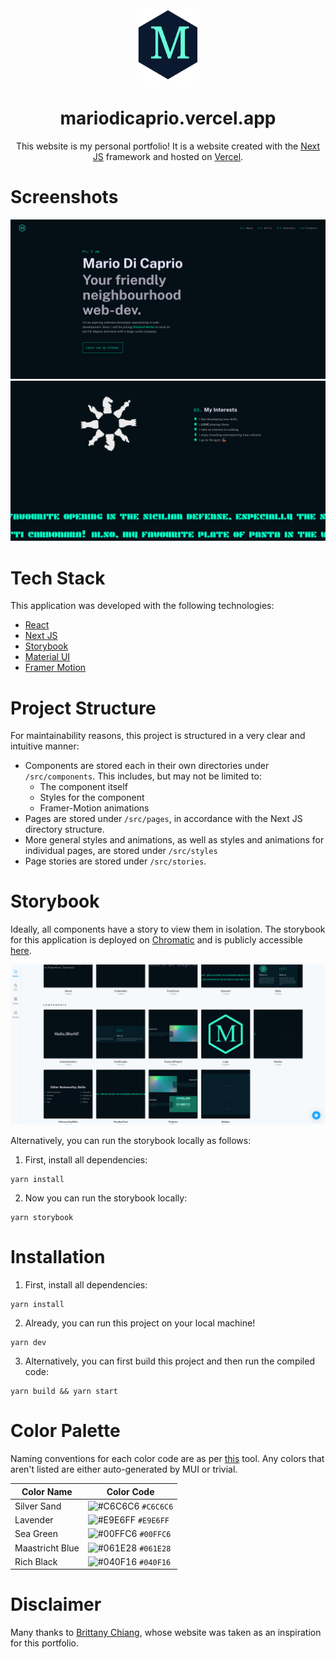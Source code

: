 <div align="center">
    <img alt="logo" src="public/logo_borderless.svg" width="100">
</div>
<h1 align="center">
    mariodicaprio.vercel.app
</h1>
<p align="center">
    This website is my personal portfolio! It is a website created with the
    <a href="https://nextjs.org/" target="_blank" rel="noreferrer">Next JS</a>
    framework and hosted on
    <a href="https://vercel.com/" target="_blank" rel="noreferrer">Vercel</a>.
</p>

# Screenshots

![](public/screenshots/frontCover.png)
![](public/screenshots/interests.png)

# Tech Stack

This application was developed with the following technologies:
- [React](https://reactjs.org)
- [Next JS](https://nextjs.org)
- [Storybook](https://storybook.js.org/)
- [Material UI](https://mui.com)
- [Framer Motion](https://www.framer.com/motion/)

# Project Structure

For maintainability reasons, this project is structured in a very clear
and intuitive manner:
- Components are stored each in their own directories under `/src/components`.
  This includes, but may not be limited to:
  - The component itself
  - Styles for the component
  - Framer-Motion animations
- Pages are stored under `/src/pages`, in accordance with the Next JS
  directory structure.
- More general styles and animations, as well as styles and animations for
  individual pages, are stored under `/src/styles`
- Page stories are stored under `/src/stories`.

# Storybook

Ideally, all components have a story to view them in isolation. The storybook
for this application is deployed on [Chromatic](https://www.chromatic.com/)
and is publicly accessible [here](https://www.chromatic.com/builds?appId=6417438718d9224ca85e6f32).

![](public/screenshots/chromatic.png)

Alternatively, you can run the storybook locally as follows:

1. First, install all dependencies:

```shell
yarn install
```

2. Now you can run the storybook locally:

```shell
yarn storybook
```

# Installation

1. First, install all dependencies:

```shell
yarn install
```

2. Already, you can run this project on your local machine!

```shell
yarn dev
```

3. Alternatively, you can first build this project and then run the
   compiled code:

```shell
yarn build && yarn start
```

# Color Palette

Naming conventions for each color code are as per [this](https://www.color-name.com/) tool.
Any colors that aren't listed are either auto-generated by MUI or trivial.

| Color Name      | Color Code                                                         |
|-----------------|--------------------------------------------------------------------|
| Silver Sand     | ![#C6C6C6](https://placehold.co/10x10/C6C6C6/C6C6C6.png) `#C6C6C6` |
| Lavender        | ![#E9E6FF](https://placehold.co/10x10/E9E6FF/E9E6FF.png) `#E9E6FF` |
| Sea Green       | ![#00FFC6](https://placehold.co/10x10/00FFC6/00FFC6.png) `#00FFC6` |
| Maastricht Blue | ![#061E28](https://placehold.co/10x10/061E28/061E28.png) `#061E28` |
| Rich Black      | ![#040F16](https://placehold.co/10x10/040F16/040F16.png) `#040F16` |


# Disclaimer

Many thanks to [Brittany Chiang](https://brittanychiang.com), whose website
was taken as an inspiration for this portfolio.
